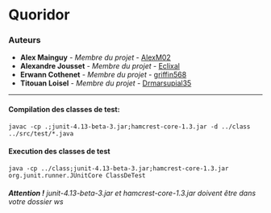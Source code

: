 # Quoridor

### Auteurs

* **Alex Mainguy** - *Membre du projet* - [AlexM02](https://github.com/AlexM02)
* **Alexandre Jousset** - *Membre du projet* - [Eclixal](https://github.com/Eclixal)
* **Erwann Cothenet** - *Membre du projet* - [griffin568](https://github.com/griffin568)
* **Titouan Loisel** - *Membre du projet* - [Drmarsupial35](https://github.com/Drmarsupial35)

---

#### **Compilation des classes de test**:

`javac -cp .;junit-4.13-beta-3.jar;hamcrest-core-1.3.jar -d ../class ../src/test/*.java`

#### **Execution des classes de test**

`java -cp ../class;junit-4.13-beta-3.jar;hamcrest-core-1.3.jar org.junit.runner.JUnitCore ClassDeTest`

###### _**Attention !** junit-4.13-beta-3.jar et hamcrest-core-1.3.jar doivent être dans votre dossier ws_